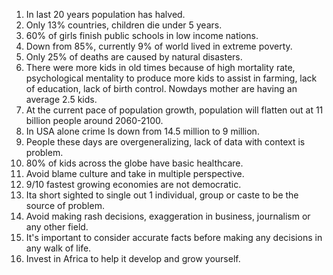1. In last 20 years population has halved.
2. Only 13% countries, children die under 5 years.
3. 60% of girls finish public schools in low income nations.
4. Down from 85%, currently 9% of world lived in extreme poverty.
5. Only 25% of deaths are caused by natural disasters.
6. There were more kids in old times because of high mortality rate, psychological mentality to produce more kids to assist in farming, lack of education, lack of birth control. Nowdays mother are having an average 2.5 kids.
7. At the current pace of population growth, population will flatten out at 11 billion people around 2060-2100.
8. In USA alone crime Is down from 14.5 million to 9 million.
9. People these days are overgeneralizing, lack of data with context is problem.
10. 80% of kids across the globe have basic healthcare.
11. Avoid blame culture and take in multiple perspective.
12. 9/10 fastest growing economies are not democratic.
13. Ita short sighted to single out 1 individual, group or caste to be the source of problem.
14. Avoid making rash decisions, exaggeration in business, journalism or any other field.
15. It's important to consider accurate facts before making any decisions in any walk of life.
16. Invest in Africa to help it develop and grow yourself.